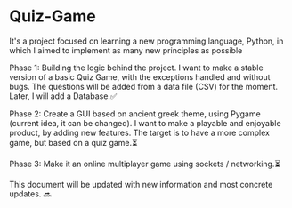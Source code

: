 # Quiz-Game
It's a project focused on learning a new programming language, Python, in which I aimed to implement as many new principles as possible

Phase 1: Building the logic behind the project. I want to make a stable version of a basic Quiz Game, with the exceptions handled and without bugs. The questions will be added from a data file (CSV) for the moment. Later, I will add a Database.✅

Phase 2: Create a GUI based on ancient greek theme, using Pygame (current idea, it can be changed). I want to make a playable and enjoyable product, by adding new features. The target is to have a more complex game, but based on a quiz game.⏳

Phase 3: Make it an online multiplayer game using sockets / networking.⏳

This document will be updated with new information and most concrete updates. 🔜
